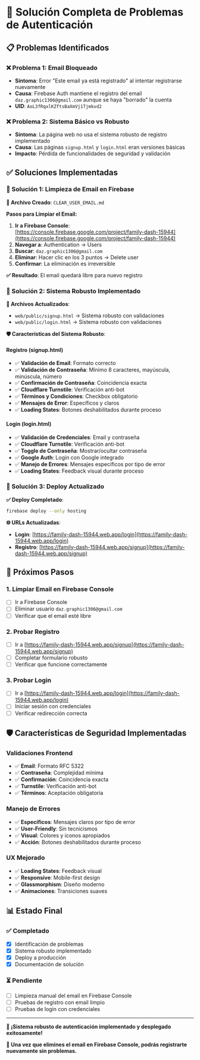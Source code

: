 # 🔧 Solución Completa de Problemas de Autenticación

## 📋 **Problemas Identificados**

### ❌ **Problema 1: Email Bloqueado**

- **Síntoma**: Error "Este email ya está registrado" al intentar registrarse nuevamente
- **Causa**: Firebase Auth mantiene el registro del email `daz.graphic1306@gmail.com` aunque se haya "borrado" la cuenta
- **UID**: `AoL3fRqxlKZftsBaXmVj1Tjmkvd2`

### ❌ **Problema 2: Sistema Básico vs Robusto**

- **Síntoma**: La página web no usa el sistema robusto de registro implementado
- **Causa**: Las páginas `signup.html` y `login.html` eran versiones básicas
- **Impacto**: Pérdida de funcionalidades de seguridad y validación

## ✅ **Soluciones Implementadas**

### **🔧 Solución 1: Limpieza de Email en Firebase**

**📄 Archivo Creado**: `CLEAR_USER_EMAIL.md`

**Pasos para Limpiar el Email:**

1. **Ir a Firebase Console**: [https://console.firebase.google.com/project/family-dash-15944](https://console.firebase.google.com/project/family-dash-15944)
2. **Navegar a**: Authentication → Users
3. **Buscar**: `daz.graphic1306@gmail.com`
4. **Eliminar**: Hacer clic en los 3 puntos → Delete user
5. **Confirmar**: La eliminación es irreversible

**✅ Resultado**: El email quedará libre para nuevo registro

### **🔧 Solución 2: Sistema Robusto Implementado**

**📄 Archivos Actualizados**:

- `web/public/signup.html` → Sistema robusto con validaciones
- `web/public/login.html` → Sistema robusto con validaciones

**🛡️ Características del Sistema Robusto**:

#### **Registro (signup.html)**

- ✅ **Validación de Email**: Formato correcto
- ✅ **Validación de Contraseña**: Mínimo 8 caracteres, mayúscula, minúscula, número
- ✅ **Confirmación de Contraseña**: Coincidencia exacta
- ✅ **Cloudflare Turnstile**: Verificación anti-bot
- ✅ **Términos y Condiciones**: Checkbox obligatorio
- ✅ **Mensajes de Error**: Específicos y claros
- ✅ **Loading States**: Botones deshabilitados durante proceso

#### **Login (login.html)**

- ✅ **Validación de Credenciales**: Email y contraseña
- ✅ **Cloudflare Turnstile**: Verificación anti-bot
- ✅ **Toggle de Contraseña**: Mostrar/ocultar contraseña
- ✅ **Google Auth**: Login con Google integrado
- ✅ **Manejo de Errores**: Mensajes específicos por tipo de error
- ✅ **Loading States**: Feedback visual durante proceso

### **🔧 Solución 3: Deploy Actualizado**

**✅ Deploy Completado**:

```bash
firebase deploy --only hosting
```

**🌐 URLs Actualizadas**:

- **Login**: [https://family-dash-15944.web.app/login](https://family-dash-15944.web.app/login)
- **Registro**: [https://family-dash-15944.web.app/signup](https://family-dash-15944.web.app/signup)

## 🎯 **Próximos Pasos**

### **1. Limpiar Email en Firebase Console**

- [ ] Ir a Firebase Console
- [ ] Eliminar usuario `daz.graphic1306@gmail.com`
- [ ] Verificar que el email esté libre

### **2. Probar Registro**

- [ ] Ir a [https://family-dash-15944.web.app/signup](https://family-dash-15944.web.app/signup)
- [ ] Completar formulario robusto
- [ ] Verificar que funcione correctamente

### **3. Probar Login**

- [ ] Ir a [https://family-dash-15944.web.app/login](https://family-dash-15944.web.app/login)
- [ ] Iniciar sesión con credenciales
- [ ] Verificar redirección correcta

## 🛡️ **Características de Seguridad Implementadas**

### **Validaciones Frontend**

- ✅ **Email**: Formato RFC 5322
- ✅ **Contraseña**: Complejidad mínima
- ✅ **Confirmación**: Coincidencia exacta
- ✅ **Turnstile**: Verificación anti-bot
- ✅ **Términos**: Aceptación obligatoria

### **Manejo de Errores**

- ✅ **Específicos**: Mensajes claros por tipo de error
- ✅ **User-Friendly**: Sin tecnicismos
- ✅ **Visual**: Colores y iconos apropiados
- ✅ **Acción**: Botones deshabilitados durante proceso

### **UX Mejorado**

- ✅ **Loading States**: Feedback visual
- ✅ **Responsive**: Mobile-first design
- ✅ **Glassmorphism**: Diseño moderno
- ✅ **Animaciones**: Transiciones suaves

## 📊 **Estado Final**

### **✅ Completado**

- [x] Identificación de problemas
- [x] Sistema robusto implementado
- [x] Deploy a producción
- [x] Documentación de solución

### **⏳ Pendiente**

- [ ] Limpieza manual del email en Firebase Console
- [ ] Pruebas de registro con email limpio
- [ ] Pruebas de login con credenciales

---

**🎉 ¡Sistema robusto de autenticación implementado y desplegado exitosamente!**

**📧 Una vez que elimines el email en Firebase Console, podrás registrarte nuevamente sin problemas.**
